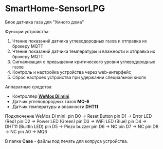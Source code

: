 # SmartHome-SensorLPG
Блок датчика газа для "Умного дома"

Функции устройства:
1. Чтение показаний датчика углеводородных газов и отправка их брокеру MQTT
2. Чтение показаний датчика температуры и влажности и отправка их брокеру MQTT
3. Сигнализация о превышении критического уровня углеводородных газов
4. Контроль и настройка устройства через web-интерфейс
5. Сброс настроек устройства при удержании специальной кнопк

Аппаратные средства:
- Контроллер <strong><a href="https://wiki.wemos.cc/products:d1:d1_mini">WeMos Di mini</a></strong>
- Датчик углеводородных газов <strong>MQ-6</strong>
- Датчик температуры и влажности <strong>DHT11</strong>

Подключение WeMos Di mini:
 pin D0 -> Reset Button
 pin D1 -> Error LED (Red)
 pin D2 -> Power LED (Green)
 pin D3 -> WiFi LED (Blue)
 pin D4 -> DHT11 (BuiltIn LED)
 pin D5 -> Piezo buzzer
 pin D6 -> NC
 pin D7 -> NC
 pin D8 -> NC
 pin A0 -> MQ6

В папке <strong>Case</strong> - файлы под печать для копруса устройства.

